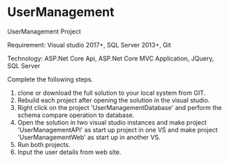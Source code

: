 # UserManagement
UserManagement Project

Requirement: 
Visual studio 2017+, 
SQL Server 2013+, 
Git

Technology: 
ASP.Net Core Api, 
ASP.Net Core MVC Application, 
JQuery, 
SQL Server

Complete the following steps.
1. clone or download the full solution to your local system from GIT.
2. Rebuild each project after opening the solution in the visual studio.
3. Right click on the project 'UserManagementDatabase' and perform the schema compare operation to database. 
4. Open the solution in two visual studio instances and make project 'UserManagementAPI' as start up project in one VS and make project 'UserManagementWeb' as start up in another VS.
5. Run both projects. 
6. Input the user details from web site.
